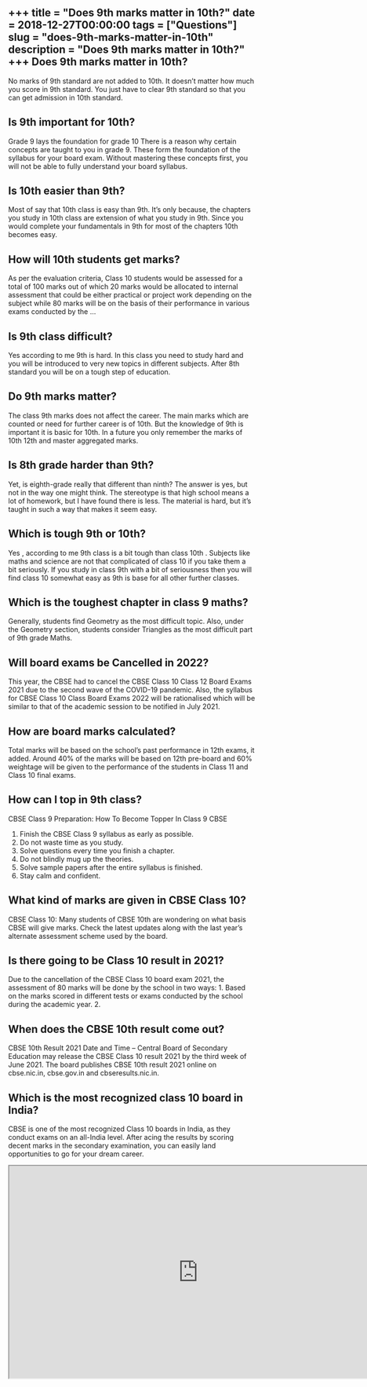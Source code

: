 +++
title = "Does 9th marks matter in 10th?"
date = 2018-12-27T00:00:00
tags = ["Questions"]
slug = "does-9th-marks-matter-in-10th"
description = "Does 9th marks matter in 10th?"
+++
Does 9th marks matter in 10th?
------------------------------

No marks of 9th standard are not added to 10th. It doesn’t matter how much you score in 9th standard. You just have to clear 9th standard so that you can get admission in 10th standard.

Is 9th important for 10th?
--------------------------

Grade 9 lays the foundation for grade 10 There is a reason why certain concepts are taught to you in grade 9. These form the foundation of the syllabus for your board exam. Without mastering these concepts first, you will not be able to fully understand your board syllabus.

Is 10th easier than 9th?
------------------------

Most of say that 10th class is easy than 9th. It’s only because, the chapters you study in 10th class are extension of what you study in 9th. Since you would complete your fundamentals in 9th for most of the chapters 10th becomes easy.

How will 10th students get marks?
---------------------------------

As per the evaluation criteria, Class 10 students would be assessed for a total of 100 marks out of which 20 marks would be allocated to internal assessment that could be either practical or project work depending on the subject while 80 marks will be on the basis of their performance in various exams conducted by the …

Is 9th class difficult?
-----------------------

Yes according to me 9th is hard. In this class you need to study hard and you will be introduced to very new topics in different subjects. After 8th standard you will be on a tough step of education.

Do 9th marks matter?
--------------------

The class 9th marks does not affect the career. The main marks which are counted or need for further career is of 10th. But the knowledge of 9th is important it is basic for 10th. In a future you only remember the marks of 10th 12th and master aggregated marks.

Is 8th grade harder than 9th?
-----------------------------

Yet, is eighth-grade really that different than ninth? The answer is yes, but not in the way one might think. The stereotype is that high school means a lot of homework, but I have found there is less. The material is hard, but it’s taught in such a way that makes it seem easy.

Which is tough 9th or 10th?
---------------------------

Yes , according to me 9th class is a bit tough than class 10th . Subjects like maths and science are not that complicated of class 10 if you take them a bit seriously. If you study in class 9th with a bit of seriousness then you will find class 10 somewhat easy as 9th is base for all other further classes.

Which is the toughest chapter in class 9 maths?
-----------------------------------------------

Generally, students find Geometry as the most difficult topic. Also, under the Geometry section, students consider Triangles as the most difficult part of 9th grade Maths.

Will board exams be Cancelled in 2022?
--------------------------------------

This year, the CBSE had to cancel the CBSE Class 10 Class 12 Board Exams 2021 due to the second wave of the COVID-19 pandemic. Also, the syllabus for CBSE Class 10 Class Board Exams 2022 will be rationalised which will be similar to that of the academic session to be notified in July 2021.

How are board marks calculated?
-------------------------------

Total marks will be based on the school’s past performance in 12th exams, it added. Around 40% of the marks will be based on 12th pre-board and 60% weightage will be given to the performance of the students in Class 11 and Class 10 final exams.

How can I top in 9th class?
---------------------------

CBSE Class 9 Preparation: How To Become Topper In Class 9 CBSE

1. Finish the CBSE Class 9 syllabus as early as possible.
2. Do not waste time as you study.
3. Solve questions every time you finish a chapter.
4. Do not blindly mug up the theories.
5. Solve sample papers after the entire syllabus is finished.
6. Stay calm and confident.

What kind of marks are given in CBSE Class 10?
----------------------------------------------

CBSE Class 10: Many students of CBSE 10th are wondering on what basis CBSE will give marks. Check the latest updates along with the last year’s alternate assessment scheme used by the board.

Is there going to be Class 10 result in 2021?
---------------------------------------------

Due to the cancellation of the CBSE Class 10 board exam 2021, the assessment of 80 marks will be done by the school in two ways: 1. Based on the marks scored in different tests or exams conducted by the school during the academic year. 2.

When does the CBSE 10th result come out?
----------------------------------------

CBSE 10th Result 2021 Date and Time – Central Board of Secondary Education may release the CBSE Class 10 result 2021 by the third week of June 2021. The board publishes CBSE 10th result 2021 online on cbse.nic.in, cbse.gov.in and cbseresults.nic.in.

Which is the most recognized class 10 board in India?
-----------------------------------------------------

CBSE is one of the most recognized Class 10 boards in India, as they conduct exams on an all-India level. After acing the results by scoring decent marks in the secondary examination, you can easily land opportunities to go for your dream career.

<iframe allow="accelerometer; autoplay; clipboard-write; encrypted-media; gyroscope; picture-in-picture" allowfullscreen="" class="__youtube_prefs__  epyt-is-override  no-lazyload" data-no-lazy="1" data-origheight="433" data-origwidth="770" data-skipgform_ajax_framebjll="" height="433" id="_ytid_39363" loading="lazy" src="https://www.youtube.com/embed/3tlauZjEYRU?enablejsapi=1&autoplay=0&cc_load_policy=0&cc_lang_pref=&iv_load_policy=1&loop=0&modestbranding=0&rel=1&fs=1&playsinline=0&autohide=2&theme=dark&color=red&controls=1&" title="YouTube player" width="770"></iframe>